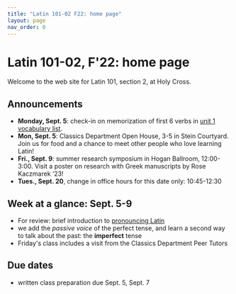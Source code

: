 ```yaml
---
title: "Latin 101-02 F22: home page"
layout: page
nav_order: 0
---
```



# Latin 101-02, F'22: home page

Welcome to the web site for Latin 101, section 2, at Holy Cross.

## Announcements

- **Monday, Sept. 5**: check-in on memorization of first 6 verbs in [unit 1 vocabulary list](./assignments/unit1/vocab1/).
- **Mon, Sept. 5**: Classics Department Open House, 3-5 in Stein Courtyard. Join us for food and a chance to meet other people who love learning Latin!
- **Fri., Sept. 9**: summer research symposium in Hogan Ballroom, 12:00-3:00. Visit a poster on research with Greek manuscripts by Rose Kaczmarek ‘23!
- **Tues., Sept. 20**, change in office hours for this date only: 10:45-12:30




## Week at a glance: Sept. 5-9



- For review: brief introduction to [pronouncing Latin](https://lingualatina.github.io/textbook/preliminaries/)
- we add the *passive voice* of the perfect tense, and learn a second way to talk about the past:  the **imperfect** tense
- Friday's class includes a visit from the Classics Department Peer Tutors

## Due dates

- written class preparation due Sept. 5, Sept. 7